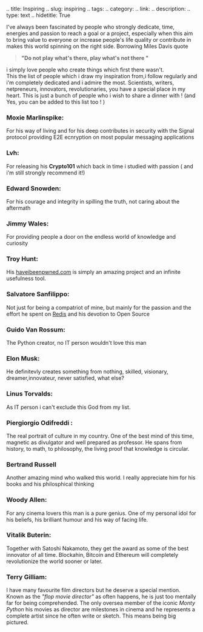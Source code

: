 .. title: Inspiring
.. slug: inspiring
.. tags:
.. category:
.. link:
.. description:
.. type: text
.. hidetitle: True

I've always been fascinated by people who strongly dedicate, time, energies and passion to reach a goal or a project, especially when this aim to bring value to everyone or increase people's life quality or contribute in makes this world spinning on the right side.
Borrowing Miles Davis quote
>__"Do not play what's there, play what's not there "__

i simply love people who create things which first there wasn't.<br/>This the list of people which i draw my inspiration from,i follow regularly and i'm completely dedicated and i admire the most. Scientists, writers, netpreneurs, innovators, revolutionaries, you have a special place in my heart. This is just a bunch of people who i wish to share a dinner with ! (and Yes, you can be added to this list too ! )



### __Moxie Marlinspike__:
For his way of living and for his deep contributes in security with the Signal protocol providing E2E ecnryption on most popular messaging applications

### __Lvh__:
For releasing his __Crypto101__  which back in time i studied with passion ( and i'm still strongly recommend it!)

### __Edward Snowden__:
For his courage and integrity in spilling the truth, not caring about the aftermath

### __Jimmy Wales__:
For providing people a door on the endless world of knowledge and curiosity

### __Troy Hunt__:
His [haveibeenpwned.com](https://haveibeenpwned.com/) is simply an amazing project and an infinite usefulness tool.

### __Salvatore Sanfilippo__:
Not just for being a compatriot of mine, but mainly for the passion and the effort he spent on [Redis](https://www.youtube.com/watch?v=BBuifhInz7A) and his devotion to Open Source

<!-- ### __Yann Collet__ -->

### __Guido Van Rossum__:
The Python creator, no IT person wouldn't love this man

### __Elon Musk__:
He definitevly creates something from nothing, skilled, visionary, dreamer,innovateur, never satisfied, what else?

### __Linus Torvalds__:
As IT person i can't exclude this God from my list.

### __Piergiorgio Odifreddi__ :
The real portrait of culture in my country. One of the best mind of this time, magnetic as divulgator and well prepared as professor. He spans from history, to math, to philosophy, the living proof that knowledge is circular.

### __Bertrand Russell__
Another amazing mind who walked this world. I really appreciate him for his books and his philosphical thinking

### __Woody Allen__:
For any cinema lovers this man is a pure genius. One of my personal idol for his beliefs, his brilliant humour and his way of facing life.

### __Vitalik Buterin__:
Together with Satoshi Nakamoto, they get the award as some of the best innovator of all time. Blockahin, Bitcoin and Ethereum  will completely revolutionize the world sooner or later.

###  __Terry Gilliam__:
I have many favourite film directors but he deserve a special mention. Known as the _"flop movie director"_ as often happens, he is just too mentally far for being comprehended. The only oversea member of the iconic _Monty Python_ his movies as director are milestones in cinema and he represents a complete artist since he often write or sketch. This means being big pictured.
